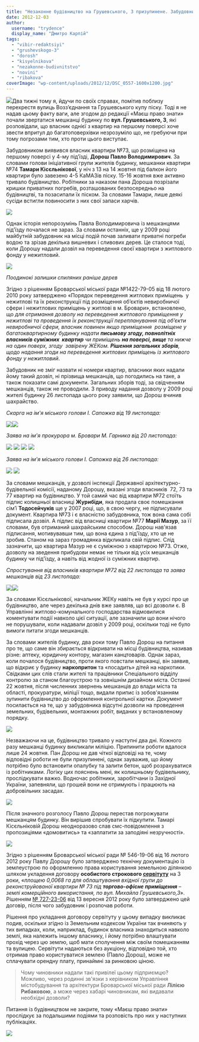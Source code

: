 ```yaml
---
title: "Незаконне будівництво на Грушевського, 3 призупинене. Забудовник не здається"
date: 2012-12-03
author: 
  username: "trydence"
  display_name: "Дмитро Карпій"
tags: 
  - "vibir-redaktsiyi"
  - "grushevskogo-3"
  - "dorosh"
  - "kisyelnikova"
  - "nezakonne-budivnitstvo"
  - "novini"
  - "ribakova"
coverImage: "wp-content/uploads/2012/12/DSC_0557-1600x1200.jpg"
---
```


[![](https://mpz.brovary.org/wp-content/uploads/2012/12/DSC_0557-1600x1200.jpg)](https://mpz.brovary.org/wp-content/uploads/2012/12/DSC_0557-1600x1200.jpg)Два тижні тому я, йдучи по своїх справах, помітив поблизу перехрестя вулиць Возз’єднання та Грушевського купу піску. Тоді я не надав цьому факту ваги, але згодом до редакції «Маєш право знати» почали звертатися мешканці будинку по **вул. Грушевського, 3**, які розповідали, що власник однієї з квартир на першому поверсі хоче звести впритул до багатоповерхівки незрозуміло що, не гребуючи при тому погрозами тим, хто проти цього виступає.

Забудовником виявився власник квартири №73, що розміщена на першому поверсі у 4-му під’їзді, **Дорош** **Павло Володимирович**. За словами голови ініціативної групи жителів будинку, мешканки квартири №74 **Тамари Кісєльнікової**, у ніч з 13 на 14 жовтня під балкон його квартири було завезено 4-5 КаМАЗів піску. 15-16 жовтня вже активно тривало будівництво. Робітники за наказом пана Дороша позрізали кришки приватних погребів, розташованих безпосередньо на будівництві, та позасипали їх піском. За словами Тамари, лише деякі сусіди встигли повиносити з них свої запаси харчів.

[![](https://mpz.brovary.org/wp-content/uploads/2012/12/Image00006.jpg)](https://mpz.brovary.org/wp-content/uploads/2012/12/Image00006.jpg)

Однак історія непорозумінь Павла Володимировича із мешканцями під’їзду почалася не зараз. За словами останніх, ще у 2009 році майбутній забудовник на місці подій почав заливати приватні погреби водою та зрізав декілька вишневих і сливових дерев. Це сталося тоді, коли Дорошу надали дозвіл на переведення своєї квартири з житлового фонду у нежитловий.

[![](https://mpz.brovary.org/wp-content/uploads/2012/12/Image00001.jpg)](https://mpz.brovary.org/wp-content/uploads/2012/12/Image00001.jpg)

_Поодинокі залишки спиляних раніше дерев_

Згідно з рішенням Броварської міської ради №1422-79-05 від 18 лютого 2010 року затверджено «Порядок переведення житлових приміщень  у нежитлові та їх реконструкції під розміщення об’єктів невиробничої сфери і нежитлових приміщень у житлові в м. Бровари», встановлено, що _для отримання дозволу на переведення житлового приміщення у нежитлові та проведення їх реконструкції перепланування під об’єкти невиробничої сфери, власник повинен якщо приміщення  розміщене у багатоквартирному будинку надати **письмову згоду, повнолітніх власників суміжних  квартир** чи приміщень **на поверсі, вище** та нижче на один поверх, згоду  завірену ЖЕКом. **Рішення загальних зборів**, щодо надання згоди на переведення житлових приміщень із житлового фонду у нежитловий_.

Забудовник не зміг назвати ні номери квартир, власники яких надали йому такий дозвіл, ні прізвища мешканців, що погодились на таке, а також показати самі документи. Загальних зборів тоді, за свідченням мешканців, також не проводили. З приводу надання дозволу у 2009 році жителі будинку 26 листопада цього року заявили, що Дорош вчинив шахрайство.

_Скарга на ім'я міського голови І. Сапожка від 19 листопада:_

[![](https://mpz.brovary.org/wp-content/uploads/2012/12/Image00005.jpg)](https://mpz.brovary.org/wp-content/uploads/2012/12/Image00005.jpg)[![](https://mpz.brovary.org/wp-content/uploads/2012/12/Image00004.jpg)](https://mpz.brovary.org/wp-content/uploads/2012/12/Image00004.jpg)

_Заява на ім'я прокурора м. Бровари М. Гарника від 20 листопада:_

[![](https://mpz.brovary.org/wp-content/uploads/2012/12/2012.11.20-Zayava_Garniku_1.jpg)](https://mpz.brovary.org/wp-content/uploads/2012/12/2012.11.20-Zayava_Garniku_1.jpg) [![](https://mpz.brovary.org/wp-content/uploads/2012/12/2012.11.20-Zayava_Garniku_2.jpg)](https://mpz.brovary.org/wp-content/uploads/2012/12/2012.11.20-Zayava_Garniku_2.jpg) [![](https://mpz.brovary.org/wp-content/uploads/2012/12/2012.11.20-Zayava_Garniku_3.jpg)](https://mpz.brovary.org/wp-content/uploads/2012/12/2012.11.20-Zayava_Garniku_3.jpg) [![](https://mpz.brovary.org/wp-content/uploads/2012/12/2012.11.20-Zayava_Garniku_4.jpg)](https://mpz.brovary.org/wp-content/uploads/2012/12/2012.11.20-Zayava_Garniku_4.jpg)

_Заява на ім'я міського голови І. Сапожка від 26 листопада:_

[![](https://mpz.brovary.org/wp-content/uploads/2012/12/Image000011.jpg)](https://mpz.brovary.org/wp-content/uploads/2012/12/Image000011.jpg) [![](https://mpz.brovary.org/wp-content/uploads/2012/12/Image00002.jpg)](https://mpz.brovary.org/wp-content/uploads/2012/12/Image00002.jpg)

За словами мешканців, у дозволі інспекції Державної архітектурно-будівельної комісії, наданому Дорошу, вказані згоди власників  72, 73 та 77 квартир на будівництво. У той самий час від квартири №72 стоїть підпис колишньої власниці **Журибіди**, яка продала своє помешкання сім’ї **Тодосейчуків** ще у 2007 році, що, в свою чергу, не підписували документ. Квартира №73 і є власністю забудовника, тож вона сама собі підписала дозвіл. А підпис від власниці квартири №77 **Марії Мазур**, за її словами, був отриманий шахрайським способом. Дорош нав'язав підписання, мотивувавши тим, що вона єдина з під'їзду, хто це не зробив. Станом на зараз громадянка відкликала свій підпис. Слід зазначити, що квартира Мазур не є суміжною з квартирою №73. Отже, дозволу на зведення прибудови немає не тільки від усіх мешканців будинку чи під'їзду, а навіть від жодної із суміжних квартир.

_Спростування від власників квартири №72 від 22 листопада та заява мешканців від 23 листопада:_

[![](https://mpz.brovary.org/wp-content/uploads/2012/12/Image00003.jpg)](https://mpz.brovary.org/wp-content/uploads/2012/12/Image00003.jpg)[![](https://mpz.brovary.org/wp-content/uploads/2012/12/2012.11.23-Zayava_Sapozhku.jpg)](https://mpz.brovary.org/wp-content/uploads/2012/12/2012.11.23-Zayava_Sapozhku.jpg)

За словами Кісєльнікової, начальник ЖЕКу навіть не був у курсі про це будівництво, але через декілька днів вже заявляв, що всі дозволи є. В Управлінні житлово-комунального господарства відмовилися коментувати події навколо цієї ситуації, але зазначили що вони нічого не порушували, коли надавали дозвіл у 2009 році, оскільки тоді не було вимоги питати згоди мешканців.

За словами жителів будинку, два роки тому Павло Дорош на питання про те, що саме він збирається відкривати на місці будівництва, називав різне: аптеку, юридичну контору, магазин канцтоварів. Однак зараз, коли почалося будівництво, проти якого повстали мешканці, він заявив, що відкриє у будинку **наркопритон** та «посадить» дітей на наркотики. Свідками цих слів стали жителі та працівники Спеціального відділу контролю за станом благоустрою та зовнішнім дизайном міста. Останні 22 жовтня, після численних звернень мешканців до влади міста та області, прокуратури, міліції тощо, видали припис із зобов'язанням зупинити будівництво до оформлення контрольної картки. Документ посилається на те, що у забудовника відсутні дозволи на проведення земельних, будівельних, монтажних робіт, виданих у встановленому порядку.

[![](https://mpz.brovary.org/wp-content/uploads/2012/12/2012.11.22-Pripis_blagoustriy.jpg)](https://mpz.brovary.org/wp-content/uploads/2012/12/2012.11.22-Pripis_blagoustriy.jpg)

Незважаючи на це, будівництво тривало у наступні два дні. Кожного разу мешканці будинку викликали міліцію. Припинити роботи вдалося лише 24 жовтня. Пан Дорош не дав чіткої відповіді на те, чому відповідні роботи не були призупинені, однак зауважив, що йому потрібно було встановити опалубку та залити бетон, щоб розрахуватися із робітниками. Логіку цих пояснень мені, як колишньому будівельнику, прослідкувати важко. Водночас робітники, заробітчани із Західної України, запевняли, що грошей вони не отримують і працюють на добровільних засадах.

[![](https://mpz.brovary.org/wp-content/uploads/2012/12/Image000041.jpg)](https://mpz.brovary.org/wp-content/uploads/2012/12/Image000041.jpg)

Після значного розголосу Павло Дорош перестав погрожувати мешканцям будинку. Він вирішив спробувати їх підкупити. Тамарі Кісєльніковій Дорош неодноразово слав смс-повідомлення з пропозиціями «домовитись» та «заплатити за заподіяні незручності».

[![](https://mpz.brovary.org/wp-content/uploads/2012/12/Image00008.jpg)](https://mpz.brovary.org/wp-content/uploads/2012/12/Image00008.jpg)

Згідно з рішенням Броварської міської ради № 546-19-06 від 16 лютого 2012 року Павлу Дорошу було затверджено технічну документацію із землеустрою по оформленню права користування земельною ділянкою шляхом укладення договору **особистого строкового [сервітуту](http://rizanenko.org/nezakonne-rishennya-pro-zemelni-servituty-nareshti-skasovano.html)** на 3 роки, «_площею 0,0068 га для облаштування вхідної групи до реконструйованої квартири № 73 під **торгово-офісне приміщення** – землі комерційного використання, по вул. Михайла Грушевського,3_». Рішенням [№ 727-23-06](http://docs.brovary.org/p4043/13.09.2012/727-23-06) від 13 вересня 2012 року було затверджено цей договір, після чого забудовник і розпочав роботи.

Рішення про укладання договору сервітуту у цьому випадку викликає подив, оскільки згідно із Земельним кодексом України так вчиняють у тих випадках, коли, наприклад, будинок власника знаходиться навколо землі, яка належить іншому власнику, і йому потрібно влаштувати прохід через цю землю, щоб мати сполучення між своїм помешканням та вулицею. Сервітути надаються без аукціону, відповідно той, хто отримав право користуватися землею (Павло Дорош), може не сплачувати орендну плату, принаймні за ринковою ціною.

> Чому чиновники надали такі привілеї цьому підприємцю? Можливо, через родинні зв'язки з керівником Управління містобудування та архітектури Броварської міської ради **Лілією Рибаковою**, а може через хабарі чиновникам, які видавали необхідні дозволи?

Питання із будівництвом не закрите, тому «Маєш право знати» прослідкує за подальшими подіями та розповість про них у наступних публікаціях.

[![](https://mpz.brovary.org/wp-content/uploads/2012/12/DSC_0564.jpg)](https://mpz.brovary.org/wp-content/uploads/2012/12/DSC_0564-1600x1200.jpg)
